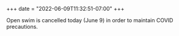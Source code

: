 +++
date = "2022-06-09T11:32:51-07:00"
+++

Open swim is cancelled today (June 9) in order to maintain COVID precautions.
